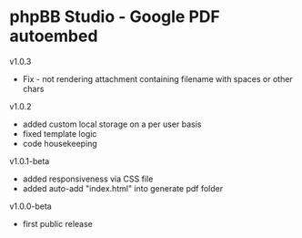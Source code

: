 # phpBB Studio - Google PDF autoembed

v1.0.3
 - Fix - not rendering attachment containing filename with spaces or other chars

v1.0.2
 - added custom local storage on a per user basis
 - fixed template logic
 - code housekeeping

v1.0.1-beta
 - added responsiveness via CSS file
 - added auto-add "index.html" into generate pdf folder

v1.0.0-beta
 - first public release
